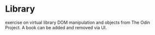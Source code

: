 # Library
exercise on virtual library DOM manipulation and objects from The Odin Project. A book can be added and removed via UI.